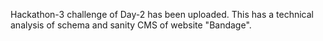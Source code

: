 Hackathon-3 challenge of Day-2 has been uploaded. This has a technical analysis of schema and sanity CMS of website "Bandage".
